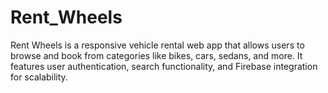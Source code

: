 # Rent_Wheels
Rent Wheels is a responsive vehicle rental web app that allows users to browse and book from categories like bikes, cars, sedans, and more. It features user authentication, search functionality, and Firebase integration for scalability.
